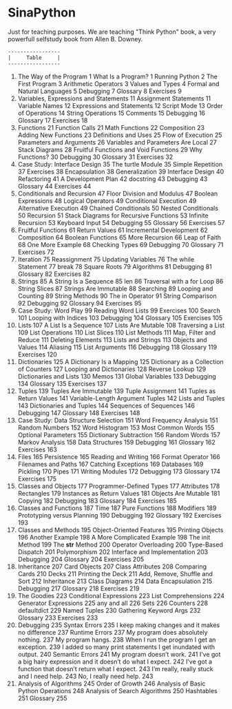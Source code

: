 # SinaPython
Just for teaching purposes.
We are teaching "Think Python" book, a very powerfull selfstudy book from Allen B. Downey.

    -----------------
    |     Table     |
    -----------------
1. The Way of the Program 1
        What Is a Program? 1
        Running Python 2
        The First Program 3
        Arithmetic Operators 3
        Values and Types 4
        Formal and Natural Languages 5
        Debugging 7
        Glossary 8
        Exercises 9
2. Variables, Expressions and Statements 11
        Assignment Statements 11
        Variable Names 12
        Expressions and Statements 12
        Script Mode 13
        Order of Operations 14
        String Operations 15
        Comments 15
        Debugging 16
        Glossary 17
        Exercises 18
3. Functions 21
        Function Calls 21
        Math Functions 22
        Composition 23
        Adding New Functions 23
        Definitions and Uses 25
        Flow of Execution 25
        Parameters and Arguments 26
        Variables and Parameters Are Local 27
        Stack Diagrams 28
        Fruitful Functions and Void Functions 29
        Why Functions? 30
        Debugging 30
        Glossary 31
        Exercises 32
4. Case Study: Interface Design 35
        The turtle Module 35
        Simple Repetition 37
        Exercises 38
        Encapsulation 38
        Generalization 39
        Interface Design 40
        Refactoring 41
        A Development Plan 42
        docstring 43
        Debugging 43
        Glossary 44
        Exercises 44
5. Conditionals and Recursion 47
        Floor Division and Modulus 47
        Boolean Expressions 48
        Logical Operators 49
        Conditional Execution 49
        Alternative Execution 49
        Chained Conditionals 50
        Nested Conditionals 50
        Recursion 51
        Stack Diagrams for Recursive Functions 53
        Infinite Recursion 53
        Keyboard Input 54
        Debugging 55
        Glossary 56
        Exercises 57
6. Fruitful Functions 61
        Return Values 61
        Incremental Development 62
        Composition 64
        Boolean Functions 65
        More Recursion 66
        Leap of Faith 68
        One More Example 68
        Checking Types 69
        Debugging 70
        Glossary 71
        Exercises 72
7. Iteration 75
        Reassignment 75
        Updating Variables 76
        The while Statement 77
        break 78
        Square Roots 79
        Algorithms 81
        Debugging 81
        Glossary 82
        Exercises 82
8. Strings 85
        A String Is a Sequence 85
        len 86
        Traversal with a for Loop 86
        String Slices 87
        Strings Are Immutable 88
        Searching 89
        Looping and Counting 89
        String Methods 90
        The in Operator 91
        String Comparison 92
        Debugging 92
        Glossary 94
        Exercises 95
9. Case Study: Word Play 99
        Reading Word Lists 99
        Exercises 100
        Search 101
        Looping with Indices 103
        Debugging 104
        Glossary 105
        Exercises 105
10. Lists 107
        A List Is a Sequence 107
        Lists Are Mutable 108
        Traversing a List 109
        List Operations 110
        List Slices 110
        List Methods 111
        Map, Filter and Reduce 111
        Deleting Elements 113
        Lists and Strings 113
        Objects and Values 114
        Aliasing 115
        List Arguments 116
        Debugging 118
        Glossary 119
        Exercises 120
11. Dictionaries 125
        A Dictionary Is a Mapping 125
        Dictionary as a Collection of Counters 127
        Looping and Dictionaries 128
        Reverse Lookup 129
        Dictionaries and Lists 130
        Memos 131
        Global Variables 133
        Debugging 134
        Glossary 135
        Exercises 137
12. Tuples 139
        Tuples Are Immutable 139
        Tuple Assignment 141
        Tuples as Return Values 141
        Variable-Length Argument Tuples 142
        Lists and Tuples 143
        Dictionaries and Tuples 144
        Sequences of Sequences 146
        Debugging 147
        Glossary 148
        Exercises 148
13. Case Study: Data Structure Selection 151
        Word Frequency Analysis 151
        Random Numbers 152
        Word Histogram 153
        Most Common Words 155
        Optional Parameters 155
        Dictionary Subtraction 156
        Random Words 157
        Markov Analysis 158
        Data Structures 159
        Debugging 161
        Glossary 162
        Exercises 163
14. Files 165
        Persistence 165
        Reading and Writing 166
        Format Operator 166
        Filenames and Paths 167
        Catching Exceptions 169
        Databases 169
        Pickling 170
        Pipes 171
        Writing Modules 172
        Debugging 173
        Glossary 174
        Exercises 175
15. Classes and Objects 177
        Programmer-Defined Types 177
        Attributes 178
        Rectangles 179
        Instances as Return Values 181
        Objects Are Mutable 181
        Copying 182
        Debugging 183
        Glossary 184
        Exercises 185
16. Classes and Functions 187
        Time 187
        Pure Functions 188
        Modifiers 189
        Prototyping versus Planning 190
        Debugging 192
        Glossary 192
        Exercises 193
17. Classes and Methods 195
        Object-Oriented Features 195
        Printing Objects 196
        Another Example 198
        A More Complicated Example 198
        The init Method 199
        The __str__ Method 200
        Operator Overloading 200
        Type-Based Dispatch 201
        Polymorphism 202
        Interface and Implementation 203
        Debugging 204
        Glossary 204
        Exercises 205
18. Inheritance 207
        Card Objects 207
        Class Attributes 208
        Comparing Cards 210
        Decks 211
        Printing the Deck 211
        Add, Remove, Shuffle and Sort 212
        Inheritance 213
        Class Diagrams 214
        Data Encapsulation 215
        Debugging 217
        Glossary 218
        Exercises 219
19. The Goodies 223
        Conditional Expressions 223
        List Comprehensions 224
        Generator Expressions 225
        any and all 226
        Sets 226
        Counters 228
        defaultdict 229
        Named Tuples 230
        Gathering Keyword Args 232
        Glossary 233
        Exercises 233
20. Debugging 235
        Syntax Errors 235
        I keep making changes and it makes no difference 237
        Runtime Errors 237
        My program does absolutely nothing. 237
        My program hangs. 238
        When I run the program I get an exception. 239
        I added so many print statements I get inundated with output. 240
        Semantic Errors 241
        My program doesn’t work. 241
        I’ve got a big hairy expression and it doesn’t do what I expect. 242
        I’ve got a function that doesn’t return what I expect. 243
        I’m really, really stuck and I need help. 243
        No, I really need help. 243
21. Analysis of Algorithms 245
        Order of Growth 246
        Analysis of Basic Python Operations 248
        Analysis of Search Algorithms 250
        Hashtables 251
        Glossary 255
